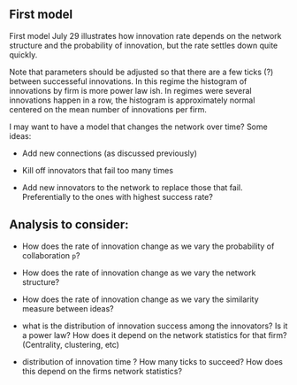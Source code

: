 ## First model

First model July 29 illustrates how innovation rate depends on the network structure and the probability of innovation, but the rate settles down quite quickly.

Note that parameters should be adjusted so that there are a few ticks (?) between successeful innovations. In this regime the histogram of innovations by firm is more power law ish.  In regimes were several innovations happen in a row, the histogram is approximately normal centered on the mean number of innovations per firm.  



  I may want to have a model that changes the network over time?  Some ideas:

* Add new connections (as discussed previously)

* Kill off innovators that fail too many times 

* Add new innovators to the network  to replace those that fail. Preferentially to the ones with highest success rate?

## Analysis to consider:

* How does the rate of innovation change as we vary the probability of collaboration `p`?

* How does the rate of innovation change as we vary the network structure?

* How does the rate of innovation change as we vary the similarity measure between ideas?

* what is the distribution of innovation success among the innovators?  Is it a power law? How does it depend on the network statistics for that firm? (Centrality, clustering, etc)

* distribution of innovation time  ? How many ticks to succeed?  How does this depend on the firms network statistics?  